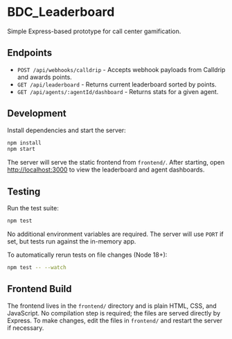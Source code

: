 # BDC_Leaderboard

Simple Express-based prototype for call center gamification.

## Endpoints

- `POST /api/webhooks/calldrip` - Accepts webhook payloads from Calldrip and awards points.
- `GET /api/leaderboard` - Returns current leaderboard sorted by points.
- `GET /api/agents/:agentId/dashboard` - Returns stats for a given agent.

## Development

Install dependencies and start the server:

```bash
npm install
npm start
```

The server will serve the static frontend from `frontend/`. After starting,
open [http://localhost:3000](http://localhost:3000) to view the leaderboard
and agent dashboards.

## Testing

Run the test suite:

```bash
npm test
```

No additional environment variables are required. The server will use `PORT` if set, but tests run against the in-memory app.

To automatically rerun tests on file changes (Node 18+):

```bash
npm test -- --watch
```

## Frontend Build

The frontend lives in the `frontend/` directory and is plain HTML, CSS, and
JavaScript. No compilation step is required; the files are served directly by
Express. To make changes, edit the files in `frontend/` and restart the server
if necessary.
